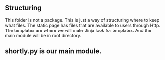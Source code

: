## Structuring
This folder is not a package. This is just a way of structuring where to keep what files. The static page has files that are available to users through Http. The templates are where we will make Jinja look for templates. And the main module will be in root directory.

## shortly.py is our main module.